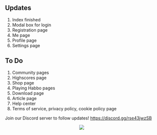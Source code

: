 ## Updates
1. Index finished
2. Modal box for login
3. Registration page
4. Me page
5. Profile page
6. Settings page

## To Do
1. Community pages
2. Highscores page
3. Shop page
4. Playing Habbo pages
5. Download page
6. Article page
7. Help center
8. Terms of service, privacy policy, cookie policy page

Join our Discord server to follow updates! https://discord.gg/rse43jwzSB

<p align="center">
  <img src="https://4.bp.blogspot.com/-bmtODumkTL4/Vt36B0I1_oI/AAAAAAAAiOg/RjOA1pyxbXk/s1600/BAW_foroneday.png">
</p>
